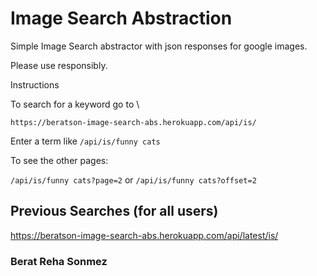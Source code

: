 
# Image Search Abstraction 

Simple Image Search abstractor with json responses for google images. 

Please use responsibly.

Instructions

To search for a keyword go to \

`https://beratson-image-search-abs.herokuapp.com/api/is/`

Enter a term like `/api/is/funny cats`

To see the other pages: 

`/api/is/funny cats?page=2` or 
`/api/is/funny cats?offset=2`

## Previous Searches (for all users)

https://beratson-image-search-abs.herokuapp.com/api/latest/is/


### Berat Reha Sonmez
